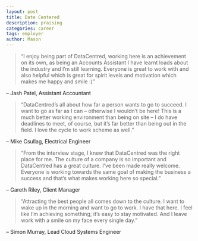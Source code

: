 ```yaml
---
layout: post
title: Date Centered
description: praising
categories: career
tags: employer
author: Mason
---
```


> “I enjoy being part of DataCentred, working here is an achievement on its own, as being an Accounts Assistant I have learnt loads about the industry and I’m still learning. Everyone is great to work with and also helpful which is great for spirit levels and motivation which makes me happy and smile :)”

– Jash Patel, Assistant Accountant

> “DataCentred’s all about how far a person wants to go to succeed. I want to go as far as I can – otherwise I wouldn’t be here! This is a much better working environment than being on site – I do have deadlines to meet, of course, but it’s far better than being out in the field. I love the cycle to work scheme as well.”

– Mike Csullag, Electrical Engineer

> “From the interview stage, I knew that DataCentred was the right place for me. The culture of a company is so important and DataCentred has a great culture. I’ve been made really welcome. Everyone is working towards the same goal of making the business a success and that’s what makes working here so special.”

– Gareth Riley, Client Manager

> “Attracting the best people all comes down to the culture. I want to wake up in the morning and want to go to work. I have that here. I feel like I’m achieving something; it’s easy to stay motivated. And I leave work with a smile on my face every single day.”

– Simon Murray, Lead Cloud Systems Engineer

